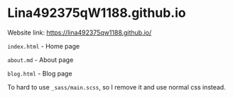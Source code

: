 # Lina492375qW1188.github.io

Website link: https://lina492375qw1188.github.io/

`index.html` - Home page

`about.md` - About page

`blog.html` - Blog page

To hard to use `_sass/main.scss`, so I remove it and use normal css instead.
